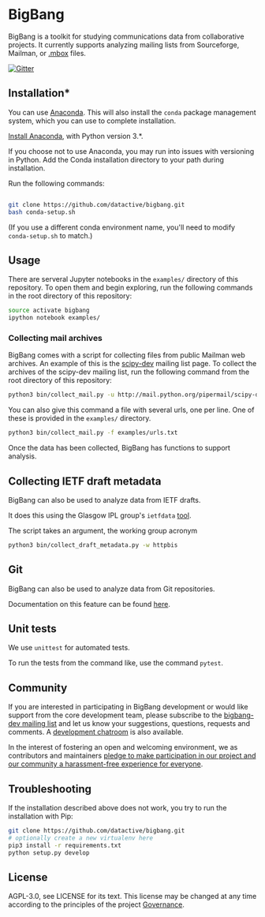 # BigBang

BigBang is a toolkit for studying communications data from collaborative
projects. It currently supports analyzing mailing lists from Sourceforge,
Mailman, or [.mbox][mbox] files.

[mbox]: http://tools.ietf.org/html/rfc4155

[![Gitter](https://badges.gitter.im/datactive/bigbang.svg)](https://gitter.im/datactive/bigbang?utm_source=badge&utm_medium=badge&utm_campaign=pr-badge)

## Installation*

You can use [Anaconda](https://www.anaconda.com/). This will also install
the `conda` package management system, which you can use to complete
installation.

[Install Anaconda](https://www.anaconda.com/download/), with Python version
3.*.

If you choose not to use Anaconda, you may run into issues with versioning in
Python. Add the Conda installation directory to your path during installation.

Run the following commands:

```bash

git clone https://github.com/datactive/bigbang.git
bash conda-setup.sh
```

(If you use a different conda environment name, you'll need to modify
`conda-setup.sh` to match.)

## Usage

There are serveral Jupyter notebooks in the `examples/` directory of this
repository. To open them and begin exploring, run the following commands in the root directory of this repository:

```bash
source activate bigbang
ipython notebook examples/
```

### Collecting mail archives

BigBang comes with a script for collecting files from public Mailman web
archives. An example of this is the
[scipy-dev](http://mail.python.org/pipermail/scipy-dev/) mailing list page. To
collect the archives of the scipy-dev mailing list, run the following command
from the root directory of this repository:

```bash
python3 bin/collect_mail.py -u http://mail.python.org/pipermail/scipy-dev/
```

You can also give this command a file with several urls, one per line. One of these is provided in the `examples/` directory.

```bash
python3 bin/collect_mail.py -f examples/urls.txt
```

Once the data has been collected, BigBang has functions to support analysis.

## Collecting IETF draft metadata

BigBang can also be used to analyze data from IETF drafts.

It does this using the Glasgow IPL group's `ietfdata` [tool](https://github.com/glasgow-ipl/ietfdata).

The script takes an argument, the working group acronym

```bash
python3 bin/collect_draft_metadata.py -w httpbis
```


## Git

BigBang can also be used to analyze data from Git repositories.

Documentation on this feature can be found [here](https://github.com/datactive/bigbang/blob/master/git-readme.md).

## Unit tests

We use `unittest` for automated tests.

To run the tests from the command like, use the command `pytest`.

## Community

If you are interested in participating in BigBang development or would like support from the core development team, please subscribe to the [bigbang-dev mailing list](https://lists.ghserv.net/mailman/listinfo/bigbang-dev) and let us know your suggestions, questions, requests and comments. A [development chatroom](https://gitter.im/datactive/bigbang) is also available.

In the interest of fostering an open and welcoming environment, we as contributors and maintainers [pledge to make participation in our project and our community a harassment-free experience for everyone](CODE_OF_CONDUCT.md).

## Troubleshooting 

If the installation described above does not work, you try to run the installation with Pip:

```bash
git clone https://github.com/datactive/bigbang.git
# optionally create a new virtualenv here
pip3 install -r requirements.txt
python setup.py develop
```

## License

AGPL-3.0, see LICENSE for its text. This license may be changed at any time according to the principles of the project [Governance](https://github.com/datactive/bigbang/wiki/Governance).
